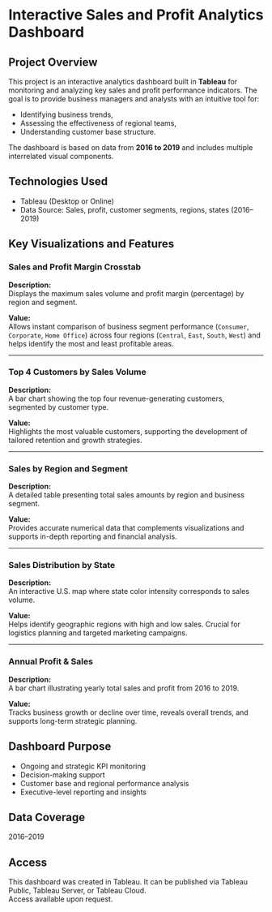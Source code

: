 # Interactive Sales and Profit Analytics Dashboard

## Project Overview

This project is an interactive analytics dashboard built in **Tableau** for monitoring and analyzing key sales and profit performance indicators. The goal is to provide business managers and analysts with an intuitive tool for:

- Identifying business trends,
- Assessing the effectiveness of regional teams,
- Understanding customer base structure.

The dashboard is based on data from **2016 to 2019** and includes multiple interrelated visual components.

## Technologies Used

- Tableau (Desktop or Online)
- Data Source: Sales, profit, customer segments, regions, states (2016–2019)

## Key Visualizations and Features

### Sales and Profit Margin Crosstab

**Description:**  
Displays the maximum sales volume and profit margin (percentage) by region and segment.

**Value:**  
Allows instant comparison of business segment performance (`Consumer`, `Corporate`, `Home Office`) across four regions (`Central`, `East`, `South`, `West`) and helps identify the most and least profitable areas.

---

### Top 4 Customers by Sales Volume

**Description:**  
A bar chart showing the top four revenue-generating customers, segmented by customer type.

**Value:**  
Highlights the most valuable customers, supporting the development of tailored retention and growth strategies.

---

### Sales by Region and Segment

**Description:**  
A detailed table presenting total sales amounts by region and business segment.

**Value:**  
Provides accurate numerical data that complements visualizations and supports in-depth reporting and financial analysis.

---

### Sales Distribution by State

**Description:**  
An interactive U.S. map where state color intensity corresponds to sales volume.

**Value:**  
Helps identify geographic regions with high and low sales. Crucial for logistics planning and targeted marketing campaigns.

---

### Annual Profit & Sales

**Description:**  
A bar chart illustrating yearly total sales and profit from 2016 to 2019.

**Value:**  
Tracks business growth or decline over time, reveals overall trends, and supports long-term strategic planning.

## Dashboard Purpose

- Ongoing and strategic KPI monitoring
- Decision-making support
- Customer base and regional performance analysis
- Executive-level reporting and insights

## Data Coverage

2016–2019

## Access

This dashboard was created in Tableau. It can be published via Tableau Public, Tableau Server, or Tableau Cloud.  
Access available upon request.

